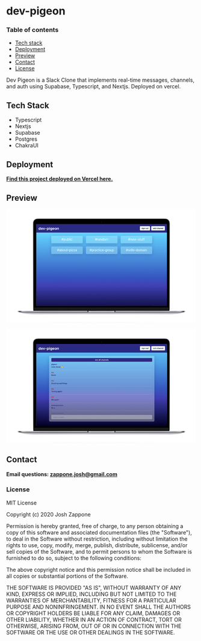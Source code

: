 # dev-pigeon

### Table of contents

- [Tech stack](#tech-stack)
- [Deployment](#deployment)
- [Preview](#preview)
- [Contact](#contact)
- [License](#license)

Dev Pigeon is a Slack Clone that implements real-time messages, channels, and auth using Supabase, Typescript, and Nextjs. Deployed on vercel.

## Tech Stack

- Typescript
- Nextjs
- Supabase
- Postgres
- ChakraUI

## Deployment

**[Find this project deployed on Vercel here.](https://dev-pigeon-zapponejosh.vercel.app/)**

## Preview

![screenshot](demo/all-channels.png)

![screenshot](demo/channel.png)

## Contact

**Email questions: [zappone.josh@gmail.com](mailto:zappone.josh@gmail.com)**

### License

MIT License

Copyright (c) 2020 Josh Zappone

Permission is hereby granted, free of charge, to any person obtaining a copy
of this software and associated documentation files (the "Software"), to deal
in the Software without restriction, including without limitation the rights
to use, copy, modify, merge, publish, distribute, sublicense, and/or sell
copies of the Software, and to permit persons to whom the Software is
furnished to do so, subject to the following conditions:

The above copyright notice and this permission notice shall be included in all
copies or substantial portions of the Software.

THE SOFTWARE IS PROVIDED "AS IS", WITHOUT WARRANTY OF ANY KIND, EXPRESS OR
IMPLIED, INCLUDING BUT NOT LIMITED TO THE WARRANTIES OF MERCHANTABILITY,
FITNESS FOR A PARTICULAR PURPOSE AND NONINFRINGEMENT. IN NO EVENT SHALL THE
AUTHORS OR COPYRIGHT HOLDERS BE LIABLE FOR ANY CLAIM, DAMAGES OR OTHER
LIABILITY, WHETHER IN AN ACTION OF CONTRACT, TORT OR OTHERWISE, ARISING FROM,
OUT OF OR IN CONNECTION WITH THE SOFTWARE OR THE USE OR OTHER DEALINGS IN THE
SOFTWARE.
